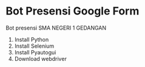 # Bot Presensi Google Form 
Bot presensi SMA NEGERI 1 GEDANGAN

1. Install Python
2. Install Selenium 
3. Install Pyautogui
4. Download webdriver

